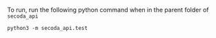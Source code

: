 To run, run the following python command when in the parent folder of `secoda_api`

```
python3 -m secoda_api.test
```
